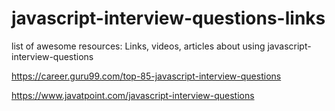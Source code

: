 # javascript-interview-questions-links
list of awesome resources: Links, videos, articles about using javascript-interview-questions

https://career.guru99.com/top-85-javascript-interview-questions

https://www.javatpoint.com/javascript-interview-questions

